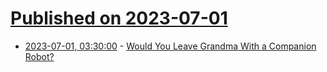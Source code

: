# [Published on 2023-07-01](index.md)

* [2023-07-01, 03:30:00](https://hardware.slashdot.org/story/23/06/30/2310233/would-you-leave-grandma-with-a-companion-robot?utm_source=rss1.0mainlinkanon&utm_medium=feed) - [Would You Leave Grandma With a Companion Robot?](https://hardware.slashdot.org/story/23/06/30/2310233/would-you-leave-grandma-with-a-companion-robot?utm_source=rss1.0mainlinkanon&utm_medium=feed)
